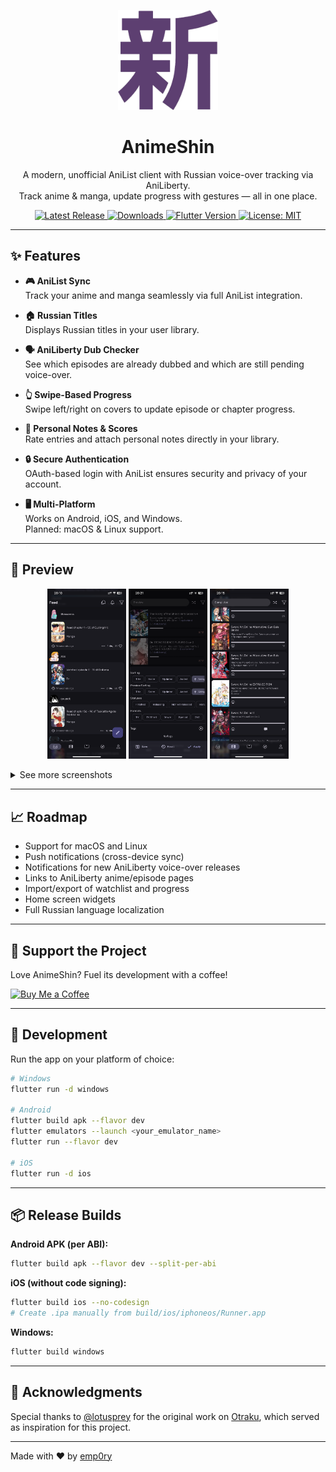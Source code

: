 <p align="center">
  <img src="https://github.com/emp0ry/AnimeShin/blob/main/assets/icons/about.png?raw=true" width="160" alt="AnimeShin Logo">
</p>

<h1 align="center">AnimeShin</h1>
<p align="center">
  A modern, unofficial AniList client with Russian voice-over tracking via AniLiberty.
  <br>
  Track anime & manga, update progress with gestures — all in one place.
</p>

<p align="center">
  <a href="https://github.com/emp0ry/AnimeShin/releases/latest">
    <img src="https://img.shields.io/github/v/release/emp0ry/AnimeShin?logo=github&color=5865F2" alt="Latest Release">
  </a>
  <a href="https://github.com/emp0ry/AnimeShin/releases/latest">
    <img src="https://img.shields.io/github/downloads/emp0ry/AnimeShin/total.svg" alt="Downloads">
  </a>
  <a href="https://flutter.dev">
    <img src="https://img.shields.io/badge/Flutter-3.0%2B-44D1FD?logo=flutter" alt="Flutter Version">
  </a>
  <a href="LICENSE">
    <img src="https://img.shields.io/github/license/emp0ry/AnimeShin" alt="License: MIT">
  </a>
</p>

---

## ✨ Features

- **🎮 AniList Sync**  
  Track your anime and manga seamlessly via full AniList integration.

- **🏠 Russian Titles**  
  Displays Russian titles in your user library.

- **🗣 AniLiberty Dub Checker**  
  See which episodes are already dubbed and which are still pending voice-over.

- **👆 Swipe-Based Progress**  
  Swipe left/right on covers to update episode or chapter progress.

- **📝 Personal Notes & Scores**  
  Rate entries and attach personal notes directly in your library.

- **🔒 Secure Authentication**  
  OAuth-based login with AniList ensures security and privacy of your account.

- **🖥 Multi-Platform**  
  Works on Android, iOS, and Windows.  
  Planned: macOS & Linux support.

---

## 📸 Preview

<p align="center">
  <img src="https://github.com/emp0ry/AnimeShin/blob/main/assets/screenshots/1.PNG?raw=true" width="25%">
  <img src="https://github.com/emp0ry/AnimeShin/blob/main/assets/screenshots/2.PNG?raw=true" width="25%">
  <img src="https://github.com/emp0ry/AnimeShin/blob/main/assets/screenshots/3.PNG?raw=true" width="25%">
</p>
<p align="center">
<details>
  <summary>See more screenshots</summary>
  <p align='center'>
    <img src="https://github.com/emp0ry/AnimeShin/blob/main/assets/screenshots/4.PNG?raw=true" width="25%">
    <img src="https://github.com/emp0ry/AnimeShin/blob/main/assets/screenshots/5.PNG?raw=true" width="25%">
    <img src="https://github.com/emp0ry/AnimeShin/blob/main/assets/screenshots/6.PNG?raw=true" width="25%">
  </p>
</details>

---

## 📈 Roadmap

- Support for macOS and Linux
- Push notifications (cross-device sync)
- Notifications for new AniLiberty voice-over releases
- Links to AniLiberty anime/episode pages
- Import/export of watchlist and progress
- Home screen widgets
- Full Russian language localization

---

## 💖 Support the Project  

Love AnimeShin? Fuel its development with a coffee!  

[![Buy Me a Coffee](https://www.buymeacoffee.com/assets/img/custom_images/orange_img.png)](https://www.buymeacoffee.com/emp0ry)  

---

## 🧪 Development

Run the app on your platform of choice:

```bash
# Windows
flutter run -d windows

# Android
flutter build apk --flavor dev
flutter emulators --launch <your_emulator_name>
flutter run --flavor dev

# iOS
flutter run -d ios
```

---

## 📦 Release Builds

**Android APK (per ABI):**

```bash
flutter build apk --flavor dev --split-per-abi
```

**iOS (without code signing):**

```bash
flutter build ios --no-codesign
# Create .ipa manually from build/ios/iphoneos/Runner.app
```

**Windows:**

```bash
flutter build windows
```

---

## 🙏 Acknowledgments

Special thanks to [@lotusprey](https://github.com/lotusprey) for the original work on [Otraku](https://github.com/lotusprey/otraku), which served as inspiration for this project.

---

Made with ❤️ by [emp0ry](https://github.com/emp0ry)